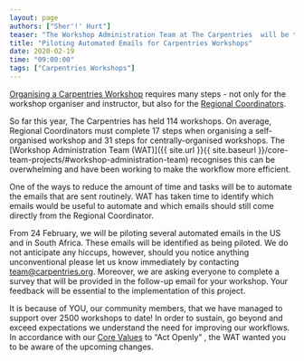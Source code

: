 ```yaml
---
layout: page
authors: ["Sher'!' Hurt"]
teaser: "The Workshop Administration Team at The Carpentries  will be testing a new workflow from February 24"
title: "Piloting Automated Emails for Carpentries Workshops"
date: 2020-02-19
time: "09:00:00"
tags: ["Carpentries Workshops"]
---
```


[Organising a Carpentries Workshop](https://carpentries.org/workshops/#workshop-organising) requires many steps - not only for the workshop organiser and instructor, but also for the [Regional Coordinators](https://carpentries.org/regionalcoordinators/). 

So far this year, The Carpentries has held 114 workshops. On average, Regional Coordinators must complete 17 steps when organising a self-organised workshop and 31 steps for centrally-organised workshops. The [Workshop Administration Team (WAT)]({{ site.url }}{{ site.baseurl }}/core-team-projects/#workshop-administration-team) recognises this can be overwhelming and have been working to make the workflow more efficient. 

One of the ways to reduce the amount of time and tasks will be to automate the emails that are sent routinely. WAT has taken time to identify which emails would be useful to automate and which emails should still come directly from the Regional Coordinator. 

From 24 February, we will be piloting several automated emails in the US and in South Africa. These emails will be identified as being piloted. We do not anticipate any hiccups, however, should you notice anything unconventional please let us know immediately by contacting [team@carpentries.org](mailto:team@carpentries.org). Moreover, we are asking everyone to complete a survey that will be provided in the follow-up email for your workshop. Your feedback will be essential to the implementation of this project. 

It is because of YOU, our community members, that we have managed to support over 2500 workshops to date! In order to sustain, go beyond and exceed expectations we understand the need for improving our workflows. In accordance with our [Core Values](https://carpentries.org/values/) to “Act Openly” , the WAT wanted you to be aware of the upcoming changes.  
